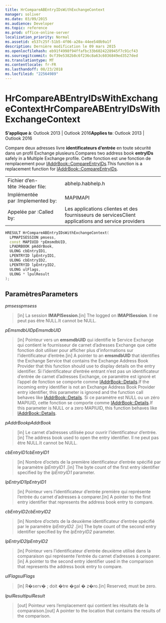 ```yaml
---
title: HrCompareABEntryIDsWithExchangeContext
manager: soliver
ms.date: 03/09/2015
ms.audience: Developer
ms.topic: reference
ms.prod: office-online-server
localization_priority: Normal
ms.assetid: e537c25f-51b5-4f06-a20a-44ee540b9a1f
description: Dernière modification le 09 mars 2015
ms.openlocfilehash: eb91f4998f94ffafbc33b6024228945f7c91cf43
ms.sourcegitcommit: 0cf39e5382b8c6f236c8a63c6036849ed3527ded
ms.translationtype: MT
ms.contentlocale: fr-FR
ms.lasthandoff: 08/23/2018
ms.locfileid: "22564989"
---
```

# <a name="hrcompareabentryidswithexchangecontext"></a><span data-ttu-id="564b3-103">HrCompareABEntryIDsWithExchangeContext</span><span class="sxs-lookup"><span data-stu-id="564b3-103">HrCompareABEntryIDsWithExchangeContext</span></span>

  
  
<span data-ttu-id="564b3-104">**S’applique à**: Outlook 2013 | Outlook 2016</span><span class="sxs-lookup"><span data-stu-id="564b3-104">**Applies to**: Outlook 2013 | Outlook 2016</span></span> 
  
<span data-ttu-id="564b3-105">Compare deux adresses livre **identificateurs d’entrée** en toute sécurité dans un profil Exchange plusieurs.</span><span class="sxs-lookup"><span data-stu-id="564b3-105">Compares two address book **entryIDs** safely in a Multiple Exchange profile.</span></span> <span data-ttu-id="564b3-106">Cette fonction est une fonction de remplacement pour [IAddrBook::CompareEntryIDs](iaddrbook-compareentryids.md).</span><span class="sxs-lookup"><span data-stu-id="564b3-106">This function is a replacement function for [IAddrBook::CompareEntryIDs](iaddrbook-compareentryids.md).</span></span>
  
|||
|:-----|:-----|
|<span data-ttu-id="564b3-107">Fichier d’en-tête :</span><span class="sxs-lookup"><span data-stu-id="564b3-107">Header file:</span></span>  <br/> |<span data-ttu-id="564b3-108">abhelp.h</span><span class="sxs-lookup"><span data-stu-id="564b3-108">abhelp.h</span></span>  <br/> |
|<span data-ttu-id="564b3-109">Implémentée par :</span><span class="sxs-lookup"><span data-stu-id="564b3-109">Implemented by:</span></span>  <br/> |<span data-ttu-id="564b3-110">MAPI</span><span class="sxs-lookup"><span data-stu-id="564b3-110">MAPI</span></span>  <br/> |
|<span data-ttu-id="564b3-111">Appelée par :</span><span class="sxs-lookup"><span data-stu-id="564b3-111">Called by:</span></span>  <br/> |<span data-ttu-id="564b3-112">Les applications clientes et des fournisseurs de services</span><span class="sxs-lookup"><span data-stu-id="564b3-112">Client applications and service providers</span></span>  <br/> |
   
```cpp
HRESULT HrCompareABEntryIDsWithExchangeContext(
  LPMAPISESSION pmsess,
  const MAPIUID *pEmsmdbUID,
  LPADRBOOK pAddrBook,
  ULONG cbEntryID1,
  LPENTRYID lpEntryID1,
  ULONG cbEntryID2,
  LPENTRYID lpEntryID2,
  ULONG ulFlags,
  ULONG * lpulResult
);
```

## <a name="parameters"></a><span data-ttu-id="564b3-113">Paramètres</span><span class="sxs-lookup"><span data-stu-id="564b3-113">Parameters</span></span>

 <span data-ttu-id="564b3-114">_pmsess_</span><span class="sxs-lookup"><span data-stu-id="564b3-114">_pmsess_</span></span>
  
> <span data-ttu-id="564b3-115">[in] La session **IMAPISession**.</span><span class="sxs-lookup"><span data-stu-id="564b3-115">[in] The logged on **IMAPISession**.</span></span> <span data-ttu-id="564b3-116">Il ne peut pas être NULL.</span><span class="sxs-lookup"><span data-stu-id="564b3-116">It cannot be NULL.</span></span>
    
 <span data-ttu-id="564b3-117">_pEmsmdbUID_</span><span class="sxs-lookup"><span data-stu-id="564b3-117">_pEmsmdbUID_</span></span>
  
> <span data-ttu-id="564b3-118">[in] Pointeur vers un **emsmdbUID** qui identifie le Service Exchange qui contient le fournisseur de carnet d’adresses Exchange que cette fonction doit utiliser pour afficher plus d’informations sur l’identificateur d’entrée.</span><span class="sxs-lookup"><span data-stu-id="564b3-118">[in] A pointer to an **emsmdbUID** that identifies the Exchange Service that contains the Exchange Address Book Provider that this function should use to display details on the entry identifier.</span></span> <span data-ttu-id="564b3-119">Si l’identificateur d’entrée entrant n’est pas un identificateur d’entrée de carnet d’adresses Exchange, ce paramètre est ignoré et l’appel de fonction se comporte comme [IAddrBook::Details](iaddrbook-details.md).</span><span class="sxs-lookup"><span data-stu-id="564b3-119">If the incoming entry identifier is not an Exchange Address Book Provider entry identifier, this parameter is ignored and the function call behaves like [IAddrBook::Details](iaddrbook-details.md).</span></span> <span data-ttu-id="564b3-120">Si ce paramètre est NULL ou un zéro MAPIUID, cette fonction se comporte comme [IAddrBook::Details](iaddrbook-details.md).</span><span class="sxs-lookup"><span data-stu-id="564b3-120">If this parameter is NULL or a zero MAPIUID, this function behaves like [IAddrBook::Details](iaddrbook-details.md).</span></span>
    
 <span data-ttu-id="564b3-121">_pAddrBook_</span><span class="sxs-lookup"><span data-stu-id="564b3-121">_pAddrBook_</span></span>
  
> <span data-ttu-id="564b3-122">[in] Le carnet d’adresses utilisée pour ouvrir l’identificateur d’entrée.</span><span class="sxs-lookup"><span data-stu-id="564b3-122">[in] The address book used to open the entry identifier.</span></span> <span data-ttu-id="564b3-123">Il ne peut pas être NULL.</span><span class="sxs-lookup"><span data-stu-id="564b3-123">It cannot be NULL.</span></span>
    
 <span data-ttu-id="564b3-124">_cbEntryID1_</span><span class="sxs-lookup"><span data-stu-id="564b3-124">_cbEntryID1_</span></span>
  
> <span data-ttu-id="564b3-125">[in] Nombre d’octets de la première identificateur d’entrée spécifié par le paramètre _lpEntryID1_ .</span><span class="sxs-lookup"><span data-stu-id="564b3-125">[in] The byte count of the first entry identifier specified by the  _lpEntryID1_ parameter.</span></span> 
    
 <span data-ttu-id="564b3-126">_lpEntryID1_</span><span class="sxs-lookup"><span data-stu-id="564b3-126">_lpEntryID1_</span></span>
  
> <span data-ttu-id="564b3-127">[in] Pointeur vers l’identificateur d’entrée première qui représente l’entrée du carnet d’adresses à comparer.</span><span class="sxs-lookup"><span data-stu-id="564b3-127">[in] A pointer to the first entry identifier that represents the address book entry to compare.</span></span>
    
 <span data-ttu-id="564b3-128">_cbEntryID2_</span><span class="sxs-lookup"><span data-stu-id="564b3-128">_cbEntryID2_</span></span>
  
> <span data-ttu-id="564b3-129">[in] Nombre d’octets de la deuxième identificateur d’entrée spécifié par le paramètre _lpEntryID2_ .</span><span class="sxs-lookup"><span data-stu-id="564b3-129">[in] The byte count of the second entry identifier specified by the  _lpEntryID2_ parameter.</span></span> 
    
 <span data-ttu-id="564b3-130">_lpEntryID2_</span><span class="sxs-lookup"><span data-stu-id="564b3-130">_lpEntryID2_</span></span>
  
> <span data-ttu-id="564b3-131">[in] Pointeur vers l’identificateur d’entrée deuxième utilisé dans la comparaison qui représente l’entrée du carnet d’adresses à comparer.</span><span class="sxs-lookup"><span data-stu-id="564b3-131">[in] A pointer to the second entry identifier used in the comparison that represents the address book entry to compare.</span></span>
    
 <span data-ttu-id="564b3-132">_ulFlags_</span><span class="sxs-lookup"><span data-stu-id="564b3-132">_ulFlags_</span></span>
  
> <span data-ttu-id="564b3-133">[in] R�serv� ; doit �tre �gal � z�ro.</span><span class="sxs-lookup"><span data-stu-id="564b3-133">[in] Reserved; must be zero.</span></span>
    
 <span data-ttu-id="564b3-134">_lpulResult_</span><span class="sxs-lookup"><span data-stu-id="564b3-134">_lpulResult_</span></span>
  
> <span data-ttu-id="564b3-135">[out] Pointeur vers l’emplacement qui contient les résultats de la comparaison.</span><span class="sxs-lookup"><span data-stu-id="564b3-135">[out] A pointer to the location that contains the results of the comparison.</span></span> 
    

